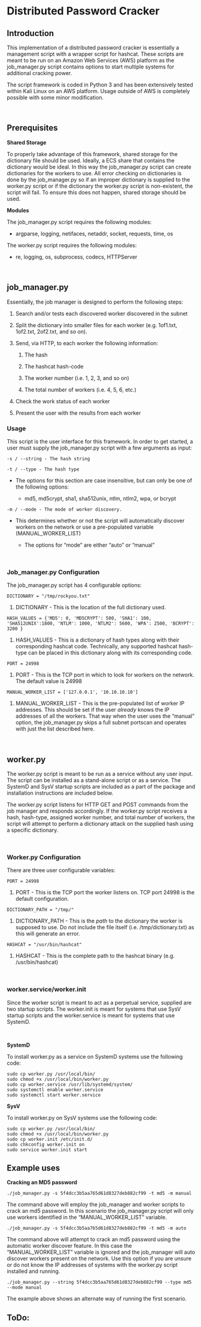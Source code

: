 Distributed Password Cracker
============================

Introduction
------------

This implementation of a distributed password cracker is essentially a
management script with a wrapper script for hashcat. These scripts are meant to
be run on an Amazon Web Services (AWS) platform as the job_manager.py script
contains options to start multiple systems for additional cracking power.

The script framework is coded in Python 3 and has been extensively tested within
Kali Linux on an AWS platform. Usage outside of AWS is completely possible with
some minor modification.

 

Prerequisites
-------------

**Shared Storage**

To properly take advantage of this framework, shared storage for the dictionary
file should be used. Ideally, a ECS share that contains the dictionary would be
ideal. In this way the job_manager.py script can create dictionaries for the
workers to use. All error checking on dictionaries is done by the job_manager.py
so if an improper dictionary is supplied to the worker.py script or if the
dictionary the worker.py script is non-existent, the script will fail. To ensure
this does not happen, shared storage should be used.

**Modules**

The job_manager.py script requires the following modules:

-   argparse, logging, netifaces, netaddr, socket, requests, time, os

The worker.py script requires the following modules:

-   re, logging, os, subprocess, codecs, HTTPServer

 

job_manager.py
--------------

Essentially, the job manager is designed to perform the following steps:

1.  Search and/or tests each discovered worker discovered in the subnet

2.  Split the dictionary into smaller files for each worker (e.g. 1of1.txt,
    1of2.txt, 2of2.txt, and so on).

3.  Send, via HTTP, to each worker the following information:

    1.  The hash

    2.  The hashcat hash-code

    3.  The worker number (i.e. 1, 2, 3, and so on)

    4.  The total number of workers (i.e. 4, 5, 6, etc.)

4.  Check the work status of each worker

5.  Present the user with the results from each worker

### Usage

This script is the user interface for this framework. In order to get started, a
user must supply the job_manager.py script with a few arguments as input:

~~~~~~~~~~~~~~~~~~~~~~~~~~~~~~~~~~~~~~~~~~~~~~~~~~~~~~~~~~~~~~~~~~~~~~~~~~~~~~~~
-s / --string - The hash string
~~~~~~~~~~~~~~~~~~~~~~~~~~~~~~~~~~~~~~~~~~~~~~~~~~~~~~~~~~~~~~~~~~~~~~~~~~~~~~~~

~~~~~~~~~~~~~~~~~~~~~~~~~~~~~~~~~~~~~~~~~~~~~~~~~~~~~~~~~~~~~~~~~~~~~~~~~~~~~~~~
-t / --type - The hash type
~~~~~~~~~~~~~~~~~~~~~~~~~~~~~~~~~~~~~~~~~~~~~~~~~~~~~~~~~~~~~~~~~~~~~~~~~~~~~~~~

-   The options for this section are case insensitive, but can only be one of
    the following options:

    -   md5, md5crypt, sha1, sha512unix, ntlm, ntlm2, wpa, or bcrypt

~~~~~~~~~~~~~~~~~~~~~~~~~~~~~~~~~~~~~~~~~~~~~~~~~~~~~~~~~~~~~~~~~~~~~~~~~~~~~~~~
-m / --mode - The mode of worker discovery.
~~~~~~~~~~~~~~~~~~~~~~~~~~~~~~~~~~~~~~~~~~~~~~~~~~~~~~~~~~~~~~~~~~~~~~~~~~~~~~~~

-   This determines whether or not the script will automatically discover
    workers on the network or use a pre-populated variable (MANUAL_WORKER_LIST)

    -   The options for “mode” are either “auto” or “manual”

     

### Job_manager.py Configuration

The job_manager.py script has 4 configurable options:

~~~~~~~~~~~~~~~~~~~~~~~~~~~~~~~~~~~~~~~~~~~~~~~~~~~~~~~~~~~~~~~~~~~~~~~~~~~~~~~~
DICTIONARY = "/tmp/rockyou.txt"
~~~~~~~~~~~~~~~~~~~~~~~~~~~~~~~~~~~~~~~~~~~~~~~~~~~~~~~~~~~~~~~~~~~~~~~~~~~~~~~~

1.  DICTIONARY - This is the location of the full dictionary used.

~~~~~~~~~~~~~~~~~~~~~~~~~~~~~~~~~~~~~~~~~~~~~~~~~~~~~~~~~~~~~~~~~~~~~~~~~~~~~~~~
HASH_VALUES = {'MD5': 0, 'MD5CRYPT': 500, 'SHA1': 100, 'SHA512UNIX':1800, 'NTLM': 1000, 'NTLM2': 5600, 'WPA': 2500, 'BCRYPT': 3200 }
~~~~~~~~~~~~~~~~~~~~~~~~~~~~~~~~~~~~~~~~~~~~~~~~~~~~~~~~~~~~~~~~~~~~~~~~~~~~~~~~

1.  HASH_VALUES - This is a dictionary of hash types along with their
    corresponding hashcat code. Technically, any supported hashcat hash-type can
    be placed in this dictionary along with its corresponding code.

~~~~~~~~~~~~~~~~~~~~~~~~~~~~~~~~~~~~~~~~~~~~~~~~~~~~~~~~~~~~~~~~~~~~~~~~~~~~~~~~
PORT = 24998
~~~~~~~~~~~~~~~~~~~~~~~~~~~~~~~~~~~~~~~~~~~~~~~~~~~~~~~~~~~~~~~~~~~~~~~~~~~~~~~~

1.  PORT - This is the TCP port in which to look for workers on the network. The
    default value is 24998

~~~~~~~~~~~~~~~~~~~~~~~~~~~~~~~~~~~~~~~~~~~~~~~~~~~~~~~~~~~~~~~~~~~~~~~~~~~~~~~~
MANUAL_WORKER_LIST = ['127.0.0.1', '10.10.10.10']
~~~~~~~~~~~~~~~~~~~~~~~~~~~~~~~~~~~~~~~~~~~~~~~~~~~~~~~~~~~~~~~~~~~~~~~~~~~~~~~~

1.  MANUAL_WORKER_LIST - This is the pre-populated list of worker IP addresses.
    This should be set if the user *already* knows the IP addresses of all the
    workers. That way when the user uses the “manual” option, the job_manager.py
    skips a full subnet portscan and operates with just the list described here.

 

worker.py
---------

The worker.py script is meant to be run as a service without any user input. The
script can be installed as a stand-alone script or as a service. The SystemD and
SysV startup scripts are included as a part of the package and installation
instructions are included below.

The worker.py script listens for HTTP GET and POST commands from the job manager
and responds accordingly. If the worker.py script receives a hash, hash-type,
assigned worker number, and total number of workers, the script will attempt to
perform a dictionary attack on the supplied hash using a specific dictionary.

 

### Worker.py Configuration

There are three user configurable variables:

~~~~~~~~~~~~~~~~~~~~~~~~~~~~~~~~~~~~~~~~~~~~~~~~~~~~~~~~~~~~~~~~~~~~~~~~~~~~~~~~
PORT = 24998
~~~~~~~~~~~~~~~~~~~~~~~~~~~~~~~~~~~~~~~~~~~~~~~~~~~~~~~~~~~~~~~~~~~~~~~~~~~~~~~~

1.  PORT - This is the TCP port the worker listens on. TCP port 24998 is the
    default configuration.

~~~~~~~~~~~~~~~~~~~~~~~~~~~~~~~~~~~~~~~~~~~~~~~~~~~~~~~~~~~~~~~~~~~~~~~~~~~~~~~~
DICTIONARY_PATH = "/tmp/"
~~~~~~~~~~~~~~~~~~~~~~~~~~~~~~~~~~~~~~~~~~~~~~~~~~~~~~~~~~~~~~~~~~~~~~~~~~~~~~~~

1.  DICTIONARY_PATH - This is the *path* to the dictionary the worker is
    supposed to use. Do not include the file itself (i.e. /tmp/dictionary.txt)
    as this will generate an error.

~~~~~~~~~~~~~~~~~~~~~~~~~~~~~~~~~~~~~~~~~~~~~~~~~~~~~~~~~~~~~~~~~~~~~~~~~~~~~~~~
HASHCAT = "/usr/bin/hashcat"
~~~~~~~~~~~~~~~~~~~~~~~~~~~~~~~~~~~~~~~~~~~~~~~~~~~~~~~~~~~~~~~~~~~~~~~~~~~~~~~~

1.  HASHCAT - This is the complete path to the hashcat binary (e.g.
    /usr/bin/hashcat)

 

### worker.service/worker.init

Since the worker script is meant to act as a perpetual service, supplied are two
startup scripts. The worker.init is meant for systems that use SysV startup
scripts and the worker.service is meant for systems that use SystemD.

 

**SystemD**

To install worker.py as a service on SystemD systems use the following code:

~~~~~~~~~~~~~~~~~~~~~~~~~~~~~~~~~~~~~~~~~~~~~~~~~~~~~~~~~~~~~~~~~~~~~~~~~~~~~~~~
sudo cp worker.py /usr/local/bin/
sudo chmod +x /usr/local/bin/worker.py
sudo cp worker.service /usr/lib/systemd/system/
sudo systemctl enable worker.service
sudo systemctl start worker.service
~~~~~~~~~~~~~~~~~~~~~~~~~~~~~~~~~~~~~~~~~~~~~~~~~~~~~~~~~~~~~~~~~~~~~~~~~~~~~~~~

**SysV**

To install worker.py on SysV systems use the following code:

~~~~~~~~~~~~~~~~~~~~~~~~~~~~~~~~~~~~~~~~~~~~~~~~~~~~~~~~~~~~~~~~~~~~~~~~~~~~~~~~
sudo cp worker.py /usr/local/bin/
sudo chmod +x /usr/local/bin/worker.py
sudo cp worker.init /etc/init.d/
sudo chkconfig worker.init on
sudo service worker.init start
~~~~~~~~~~~~~~~~~~~~~~~~~~~~~~~~~~~~~~~~~~~~~~~~~~~~~~~~~~~~~~~~~~~~~~~~~~~~~~~~

Example uses
------------

**Cracking an MD5 password**

~~~~~~~~~~~~~~~~~~~~~~~~~~~~~~~~~~~~~~~~~~~~~~~~~~~~~~~~~~~~~~~~~~~~~~~~~~~~~~~~
./job_manager.py -s 5f4dcc3b5aa765d61d8327deb882cf99 -t md5 -m manual
~~~~~~~~~~~~~~~~~~~~~~~~~~~~~~~~~~~~~~~~~~~~~~~~~~~~~~~~~~~~~~~~~~~~~~~~~~~~~~~~

The command above will employ the job_manager and worker scripts to crack an md5
password. In this scenario the job_manager.py script will only use workers
identified in the “MANUAL_WORKER_LIST” variable.

~~~~~~~~~~~~~~~~~~~~~~~~~~~~~~~~~~~~~~~~~~~~~~~~~~~~~~~~~~~~~~~~~~~~~~~~~~~~~~~~
./job_manager.py -s 5f4dcc3b5aa765d61d8327deb882cf99 -t md5 -m auto
~~~~~~~~~~~~~~~~~~~~~~~~~~~~~~~~~~~~~~~~~~~~~~~~~~~~~~~~~~~~~~~~~~~~~~~~~~~~~~~~

The command above will attempt to crack an md5 password using the automatic
worker discover feature. In this case the “MANUAL_WORKER_LIST” variable is
ignored and the job_manager will auto discover workers present on the network.
Use this option if you are unsure or do not know the IP addresses of systems
with the worker.py script installed and running.

~~~~~~~~~~~~~~~~~~~~~~~~~~~~~~~~~~~~~~~~~~~~~~~~~~~~~~~~~~~~~~~~~~~~~~~~~~~~~~~~
./job_manager.py --string 5f4dcc3b5aa765d61d8327deb882cf99 --type md5 --mode manual
~~~~~~~~~~~~~~~~~~~~~~~~~~~~~~~~~~~~~~~~~~~~~~~~~~~~~~~~~~~~~~~~~~~~~~~~~~~~~~~~

The example above shows an alternate way of running the first scenario.

ToDo:
-----

 
